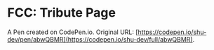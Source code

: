 # FCC: Tribute Page

A Pen created on CodePen.io. Original URL: [https://codepen.io/shu-dev/pen/abwQBMR](https://codepen.io/shu-dev/full/abwQBMR).


